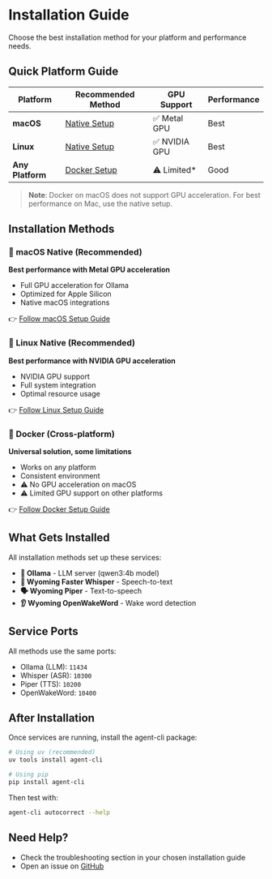 # Installation Guide

Choose the best installation method for your platform and performance needs.

## Quick Platform Guide

| Platform | Recommended Method | GPU Support | Performance |
|----------|-------------------|-------------|-------------|
| **macOS** | [Native Setup](macos.md) | ✅ Metal GPU | Best |
| **Linux** | [Native Setup](linux.md) | ✅ NVIDIA GPU | Best |
| **Any Platform** | [Docker Setup](docker.md) | ⚠️ Limited* | Good |

> **Note**: Docker on macOS does not support GPU acceleration. For best performance on Mac, use the native setup.

## Installation Methods

### 🍎 macOS Native (Recommended)
**Best performance with Metal GPU acceleration**

- Full GPU acceleration for Ollama
- Optimized for Apple Silicon
- Native macOS integrations

👉 [Follow macOS Setup Guide](macos.md)

### 🐧 Linux Native (Recommended)
**Best performance with NVIDIA GPU acceleration**

- NVIDIA GPU support
- Full system integration
- Optimal resource usage

👉 [Follow Linux Setup Guide](linux.md)

### 🐳 Docker (Cross-platform)
**Universal solution, some limitations**

- Works on any platform
- Consistent environment
- ⚠️ No GPU acceleration on macOS
- ⚠️ Limited GPU support on other platforms

👉 [Follow Docker Setup Guide](docker.md)

## What Gets Installed

All installation methods set up these services:

- **🧠 Ollama** - LLM server (qwen3:4b model)
- **🎤 Wyoming Faster Whisper** - Speech-to-text
- **🗣️ Wyoming Piper** - Text-to-speech
- **👂 Wyoming OpenWakeWord** - Wake word detection

## Service Ports

All methods use the same ports:

- Ollama (LLM): `11434`
- Whisper (ASR): `10300`
- Piper (TTS): `10200`
- OpenWakeWord: `10400`

## After Installation

Once services are running, install the agent-cli package:

```bash
# Using uv (recommended)
uv tools install agent-cli

# Using pip
pip install agent-cli
```

Then test with:
```bash
agent-cli autocorrect --help
```

## Need Help?

- Check the troubleshooting section in your chosen installation guide
- Open an issue on [GitHub](https://github.com/basnijholt/agent-cli/issues)
